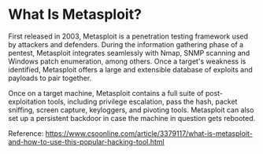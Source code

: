 # What Is Metasploit?

First released in 2003, Metasploit is a penetration testing framework used by attackers and defenders. During the information gathering phase of a pentest, Metasploit integrates seamlessly with Nmap, SNMP scanning and Windows patch enumeration, among others. Once a target's weakness is identified, Metasploit offers a large and extensible database of exploits and payloads to pair together.

Once on a target machine, Metasploit contains a full suite of post-exploitation tools, including privilege escalation, pass the hash, packet sniffing, screen capture, keyloggers, and pivoting tools. Metasploit can also set up a persistent backdoor in case the machine in question gets rebooted.

Reference: https://www.csoonline.com/article/3379117/what-is-metasploit-and-how-to-use-this-popular-hacking-tool.html
